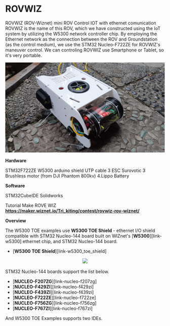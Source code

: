 # ROVWIZ

ROVWIZ (ROV-Wiznet) mini ROV Control IOT with ethernet comunication
ROVWIZ is the name of this ROV, which we have constructed using the IoT system by utilizing the W5300 network controller chip. By employing the Ethernet network as the connection between the ROV and Groundstation (as the control medium), we use the STM32 Nucleo-F722ZE for ROVWIZ's maneuver control. We can controling ROVWIZ use Smartphone or Tablet, so it's very portable.
<p align="center"><img src="https://github.com/3susanto/ROVWIZ/blob/main/ROVWIZ%20Pic/ROVWIZ%20asli.jpg"></p>

**Hardware**

STM32F722ZE
W5300 arduino shield
UTP cable
3 ESC Surovotic
3 Brushless motor (from DJI Phantom 800kv) 
4.Lippo Battery

**Software**

STM32CubeIDE
Solidworks

Tutorial Make ROVE WIZ **https://maker.wiznet.io/Tri_kiting/contest/rovwiz-rov-wiznet/**

**Overview**

The W5300 TOE examples use **W5300 TOE Shield** - ethernet I/O shield compatible with STM32 Nucleo-144 board built on WIZnet's [**W5300**][link-w5300] ethernet chip, and STM32 Nucleo-144 board.

- [**W5300 TOE Shield**][link-w5300_toe_shield]

<p align="center"><img src="https://github.com/Wiznet/W5300-TOE-C/blob/main/Static/images/w5300_toe_shield_main.png"></p>


STM32 Nucleo-144 boards support the list below.

- [**NUCLEO-F207ZG**][link-nucleo-f207zg]
- [**NUCLEO-F429ZI**][link-nucleo-f429zi]
- [**NUCLEO-F439ZI**][link-nucleo-f439zi]
- [**NUCLEO-F722ZE**][link-nucleo-f722ze]
- [**NUCLEO-F756ZG**][link-nucleo-f756zg]
- [**NUCLEO-F767ZI**][link-nucleo-f767zi]

And W5300 TOE Examples supports two IDEs.

